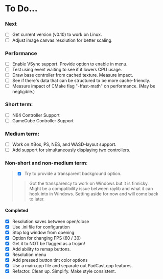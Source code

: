 # To Do...
### Next
- [ ] Get current version (v0.10) to work on Linux.
- [ ] Adjust image canvas resolution for better scaling.

### Performance
- [ ] Enable VSync support. Provide option to enable in menu.
- [ ] Test using event waiting to see if it lowers CPU usage.
- [ ] Draw base controller from cached texture. Measure impact.
- [ ] See if there's data that can be structured to be more cache-friendly.
- [ ] Measure impact of CMake flag "-ffast-math" on performance. (May be negligible.)

### Short term:
- [ ] N64 Controller Support
- [ ] GameCube Controller Support

### Medium term:
- [ ] Work on XBox, PS, NES, and WASD-layout support.
- [ ] Add support for simultaneously displaying two controllers.

### Non-short and non-medium term:
>- [X] Try to provide a transparent background option.
>> Got the transparency to work on Windows but it is finnicky. Might be a compatibility
issue between raylib and what it can hook into in Windows. Setting aside for now and
will come back to later.

#### Completed
- [X] Resolution saves between open/close
- [X] Use .ini file for configuration
- [X] Stop log window from opening
- [X] Option for changing FPS (60 / 30)
- [X] Get it to NOT be flagged as a trojan!
- [X] Add ability to remap buttons.
- [X] Resolution menu
- [X] Add pressed button tint color options
- [X] Use a main.cpp file and separate out PadCast.cpp features.
- [X] Refactor. Clean up. Simplify. Make style consistent.